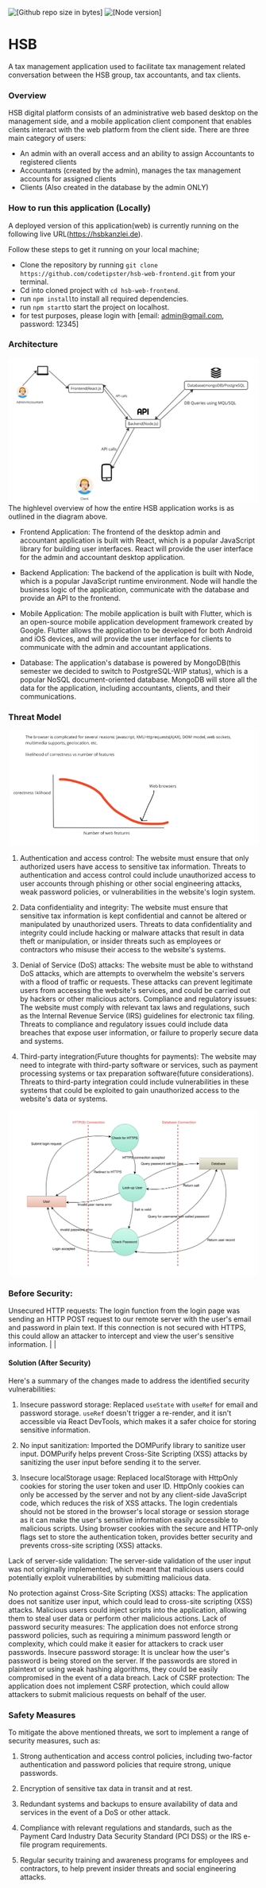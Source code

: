 ![[Github repo  size in bytes]](https://img.shields.io/github/languages/code-size/codetipster/hsb-web-frontend)
![[Node version]](https://img.shields.io/npm/v/npm)
# HSB
A tax management application used to facilitate tax management related conversation between the HSB group, tax accountants, and tax clients.



### Overview
HSB digital platform consists of an administrative web based desktop on the management side, and a mobile application client component that enables clients interact with the web platform from the client side.
There are three main category of users:
- An admin with an overall access and an ability to assign Accountants to registered clients 
- Accountants (created by the admin), manages the tax management accounts  for assigned clients
- Clients (Also created in the database by the admin ONLY)

### How to run this application (Locally)
A deployed version of this application(web) is currently running on the following live URL(https://hsbkanzlei.de).

Follow these steps to get it running on your local machine;
- Clone the repository by running `git clone https://github.com/codetipster/hsb-web-frontend.git` from your terminal.
- Cd into cloned project with `cd hsb-web-frontend`.
- run `npm install`to install all required dependencies.
- run `npm start`to start the project on localhost.
- for test purposes, please login with [email: admin@gmail.com, password: 12345]


### Architecture
![Architecture diagram](src/assets/Screenshot%202023-04-25%20at%2018.58.54.png)
The highlevel overview of how the entire HSB application works is as outlined in the diagram above.

- Frontend Application: The frontend of the desktop admin and accountant application is built with React, which is a popular JavaScript library for building user interfaces. React will provide the user interface for the admin and accountant desktop application.

- Backend Application: The backend of the application is built with Node, which is a popular JavaScript runtime environment. Node will handle the business logic of the application, communicate with the database and provide an API to the frontend.

- Mobile Application: The mobile application is built with Flutter, which is an open-source mobile application development framework created by Google. Flutter allows the application to be developed for both Android and iOS devices, and will provide the user interface for clients to communicate with the admin and accountant applications.

- Database: The application's database is powered by MongoDB(this semester we decided to switch to PostgreSQL-WIP status), which is a popular NoSQL document-oriented database. MongoDB will store all the data for the application, including accountants, clients, and their communications.

### Threat Model
![Where web applications without security measures lie](src/assets/Screenshot%202023-04-25%20at%2016.26.16.png)

1. Authentication and access control: The website must ensure that only authorized users have access to sensitive tax information. Threats to authentication and access control could include unauthorized access to user accounts through phishing or other social engineering attacks, weak password policies, or vulnerabilities in the website's login system.

2. Data confidentiality and integrity: The website must ensure that sensitive tax information is kept confidential and cannot be altered or manipulated by unauthorized users. Threats to data confidentiality and integrity could include hacking or malware attacks that result in data theft or manipulation, or insider threats such as employees or contractors who misuse their access to the website's systems.

3. Denial of Service (DoS) attacks: The website must be able to withstand DoS attacks, which are attempts to overwhelm the website's servers with a flood of traffic or requests. These attacks can prevent legitimate users from accessing the website's services, and could be carried out by hackers or other malicious actors.
Compliance and regulatory issues: The website must comply with relevant tax laws and regulations, such as the Internal Revenue Service (IRS) guidelines for electronic tax filing. Threats to compliance and regulatory issues could include data breaches that expose user information, or failure to properly secure data and systems.

4. Third-party integration(Future thoughts for payments): The website may need to integrate with third-party software or services, such as payment processing systems or tax preparation software(future considerations). Threats to third-party integration could include vulnerabilities in these systems that could be exploited to gain unauthorized access to the website's data or systems.

![Threat model diagram](src/assets/Screenshot%202023-04-25%20at%2019.24.07.png)

### Before Security:
Unsecured HTTP requests: 
The login function from the login page was sending an HTTP POST request to our remote server with the user's email and password in plain text. If this connection is not secured with HTTPS, this could allow an attacker to intercept and view the user's sensitive information.
|
|
#### Solution (After Security)

Here's a summary of the changes made to address the identified security vulnerabilities:

1. Insecure password storage: Replaced `useState` with `useRef` for email and password storage. `useRef` doesn't trigger a re-render, and it isn't accessible via React DevTools, which makes it a safer choice for storing sensitive information.

2. No input sanitization: Imported the DOMPurify library to sanitize user input. DOMPurify helps prevent Cross-Site Scripting (XSS) attacks by sanitizing the user input before sending it to the server.

3. Insecure localStorage usage: Replaced localStorage with HttpOnly cookies for storing the user token and user ID. HttpOnly cookies can only be accessed by the server and not by any client-side JavaScript code, which reduces the risk of XSS attacks. The login credentials should not be stored in the browser's local storage or session storage as it can make the user's sensitive information easily accessible to malicious scripts. Using browser cookies with the secure and HTTP-only flags set to store the authentication token, provides better security and prevents cross-site scripting (XSS) attacks.



Lack of server-side validation: 
The server-side validation of the user input was not originally implemented, which meant that malicious users could potentially exploit vulnerabilities by submitting malicious data.

No protection against Cross-Site Scripting (XSS) attacks: The application does not sanitize user input, which could lead to cross-site scripting (XSS) attacks. Malicious users could inject scripts into the application, allowing them to steal user data or perform other malicious actions.
Lack of password security measures: The application does not enforce strong password policies, such as requiring a minimum password length or complexity, which could make it easier for attackers to crack user passwords.
Insecure password storage: It is unclear how the user's password is being stored on the server. If the passwords are stored in plaintext or using weak hashing algorithms, they could be easily compromised in the event of a data breach.
Lack of CSRF protection: The application does not implement CSRF protection, which could allow attackers to submit malicious requests on behalf of the user.
### Safety Measures
To mitigate the above mentioned threats, we sort to implement a range of security measures, such as:

1. Strong authentication and access control policies, including two-factor authentication and password policies that require strong, unique passwords.

2. Encryption of sensitive tax data in transit and at rest.

3. Redundant systems and backups to ensure availability of data and services in the event of a DoS or other attack.

4. Compliance with relevant regulations and standards, such as the Payment Card Industry Data Security Standard (PCI DSS) or the IRS e-file program requirements.

5. Regular security training and awareness programs for employees and contractors, to help prevent insider threats and social engineering attacks.


